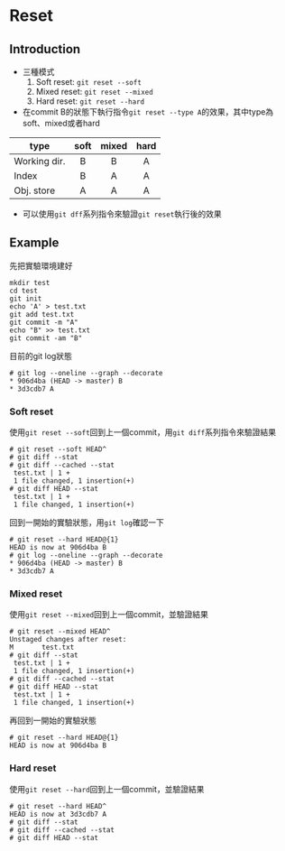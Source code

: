# Reset
## Introduction
* 三種模式
  1. Soft reset: `git reset --soft`
  1. Mixed reset: `git reset --mixed`
  1. Hard reset: `git reset --hard`
* 在commit B的狀態下執行指令`git reset --type A`的效果，其中type為soft、mixed或者hard

|type        |soft|mixed|hard|
|------------|:--:|:---:|:--:|
|Working dir.|B   |B    |A   |
|Index       |B   |A    |A   |
|Obj. store  |A   |A    |A   |
* 可以使用`git dff`系列指令來驗證`git reset`執行後的效果

## Example
先把實驗環境建好
```
mkdir test
cd test
git init
echo 'A' > test.txt
git add test.txt
git commit -m "A"
echo "B" >> test.txt
git commit -am "B"
```
目前的git log狀態
```console
# git log --oneline --graph --decorate
* 906d4ba (HEAD -> master) B
* 3d3cdb7 A
```
### Soft reset
使用`git reset --soft`回到上一個commit，用`git diff`系列指令來驗證結果
```console
# git reset --soft HEAD^
# git diff --stat
# git diff --cached --stat
 test.txt | 1 +
 1 file changed, 1 insertion(+)
# git diff HEAD --stat
 test.txt | 1 +
 1 file changed, 1 insertion(+)
```
回到一開始的實驗狀態，用`git log`確認一下
```console
# git reset --hard HEAD@{1}
HEAD is now at 906d4ba B
# git log --oneline --graph --decorate
* 906d4ba (HEAD -> master) B
* 3d3cdb7 A
```
### Mixed reset
使用`git reset --mixed`回到上一個commit，並驗證結果
```console
# git reset --mixed HEAD^
Unstaged changes after reset:
M       test.txt
# git diff --stat
 test.txt | 1 +
 1 file changed, 1 insertion(+)
# git diff --cached --stat
# git diff HEAD --stat
 test.txt | 1 +
 1 file changed, 1 insertion(+)
```
再回到一開始的實驗狀態
```console
# git reset --hard HEAD@{1}
HEAD is now at 906d4ba B
```
### Hard reset
使用`git reset --hard`回到上一個commit，並驗證結果
```console
# git reset --hard HEAD^
HEAD is now at 3d3cdb7 A
# git diff --stat
# git diff --cached --stat
# git diff HEAD --stat
```
